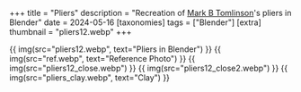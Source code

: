 +++
title = "Pliers"
description = "Recreation of [Mark B Tomlinson](https://infosec.exchange/@mbt3d@fosstodon.org)'s pliers in Blender"
date = 2024-05-16
[taxonomies]
tags = ["Blender"]
[extra]
thumbnail = "pliers12.webp"
+++

{{ img(src="pliers12.webp", text="Pliers in Blender") }}
{{ img(src="ref.webp", text="Reference Photo") }}
{{ img(src="pliers12_close.webp") }}
{{ img(src="pliers12_close2.webp") }}
{{ img(src="pliers_clay.webp", text="Clay") }}
